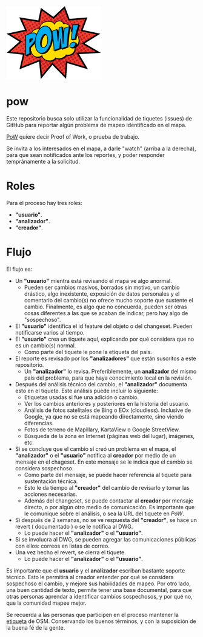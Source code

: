 ![PoW](https://github.com/OSMLatam/pow/blob/main/pow.png)

# pow

Este repositorio busca solo utilizar la funcionalidad de tiquetes (issues) de GitHub para reportar algún problema de mapeo identificado en el mapa.

[PoW](https://en.wikipedia.org/wiki/Proof_of_work) quiere decir Proof of Work, o prueba de trabajo.

Se invita a los interesados en el mapa, a darle "watch" (arriba a la derecha), para que sean notificados ante los reportes, y poder responder tempránamente a la solicitud.

# Roles

Para el proceso hay tres roles:

* **"usuario"**.
* **"analizador"**.
* **"creador"**.

# Flujo

El flujo es:

* Un **"usuario"** mientra está revisando el mapa ve algo anormal.
  * Pueden ser cambios masivos, borrados sin motivo, un cambio drástico, algo inexistente, exposición de datos personales y el comentario del cambio(s) no ofrece mucho soporte que sustente el cambio. Finalmente, es algo que no concuerda, pueden ser otras cosas diferentes a las que se acaban de indicar, pero hay algo de "sospechoso".
* El **"usuario"** identifica el id feature del objeto o del changeset. Pueden notificarse varios al tiempo.
* El **"usuario"** crea un tiquete aquí, explicando por qué considera que no es un cambio(s) normal.
  * Como parte del tiquete le pone la etiqueta del país.
* El reporte es revisado por los **"analizadores"** que están suscritos a este repositorio.
  * Un **"analizador"** lo revisa. Preferiblemente, un **analizador** del mismo país del problema, para que haya conocimiento local en la revisión.
* Después del análisis técnico del cambio, el **"analizador"** documenta esto en el tiquete. Este análisis puede incluir lo siguiente:
  * Etiquetas usadas si fue una adición o cambio.
  * Ver los cambios anteriores y posteriores en la historia del usuario.
  * Análisis de fotos satelitales de Bing o EOx (cloudless). Inclusive de Google, ya que no se está mapeando directamente, sino viendo diferencias.
  * Fotos de terreno de Mapillary, KartaView o Google StreetView.
  * Búsqueda de la zona en Internet (páginas web del lugar), imágenes, etc.
* Si se concluye que el cambio sí creó un problema en el mapa, el **"analizador"** o el **"usuario"** notifica al **creador** por medio de un mensaje en el chageset. En este mensaje se le indica que el cambio se considera sospechoso.
  * Como parte del mensaje, se puede hacer referencia al tiquete para sustentación técnica.
  * Esto le da tiempo al **"creador"** del cambio de revisarlo y tomar las acciones necesarias.
  * Además del changeset, se puede contactar al **creador** por mensaje directo, o por algún otro medio de comunicación. Es importante que le comunique sobre el análisis, o sea la URL del tiquete en *PoW*.
* Si después de 2 semanas, no se ve respuesta del **"creador"**, se hace un revert ( documentado ) o se le notifica al DWG.
  * Lo puede hacer el **"analizador"** o el **"usuario"**.
* Si se involucra al DWG, se pueden agregar las comunicaciones públicas con ellos: correos en listas de correo.
* Una vez hecho el revert, se cierra el tiquete.
  * Lo puede hacer el **"analizador"** o el **"usuario"**.

Es importante que el **usuario** y el **analizador** escriban bastante soporte técnico. Esto le permitirá al creador entender por qué se considera sospechoso el cambio, y mejore sus habilidades de mapeo. Por otro lado, una buen cantidad de texto, permite tener una base documental, para que otras personas aprendar a identificar cambios sospechosos, y por qué no, que la comunidad mapee mejor.

Se recuerda a las personas que participen en el proceso mantener la [etiqueta](https://wiki.openstreetmap.org/wiki/ES:Etiqueta) de OSM. Conservando los buenos términos, y con la suposición de la buena fé de la gente.
